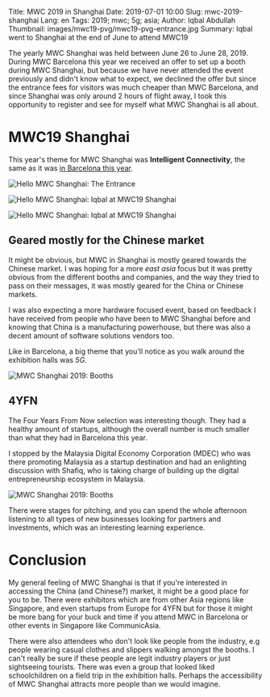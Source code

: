 Title: MWC 2019 in Shanghai
Date: 2019-07-01 10:00
Slug: mwc-2019-shanghai
Lang: en
Tags: 2019; mwc; 5g; asia;
Author: Iqbal Abdullah
Thumbnail: images/mwc19-pvg/mwc19-pvg-entrance.jpg
Summary: Iqbal went to Shanghai at the end of June to attend MWC19

The yearly MWC Shanghai was held between June 26 to June 28, 2019. During MWC
Barcelona this year we received an offer to set up a booth during MWC Shanghai,
but because we have never attended the event previously and didn't know what to
expect, we declined the offer but since the entrance fees for visitors was much
cheaper than MWC Barcelona, and since Shanghai was only around 2 hours of flight
away, I took this opportunity to register and see
for myself what MWC Shanghai is all about.

# MWC19 Shanghai

This year's theme for MWC Shanghai was **Intelligent Connectivity**, the same as
it was [in Barcelona this year]({filename}/Events/mwc19-barcelona-report-en.md).

![Hello MWC Shanghai: The Entrance]({filename}/images/mwc19-pvg/mwc19-pvg-entrance.jpg)

![Hello MWC Shanghai: Iqbal at MWC19 Shanghai]({filename}/images/mwc19-pvg/mwc19-pvg-iqbal.jpg)

![Hello MWC Shanghai: Iqbal at MWC19 Shanghai]({filename}/images/mwc19-pvg/mwc-map-reg-collage.jpg)

## Geared mostly for the Chinese market

It might be obvious, but MWC in Shanghai is mostly geared towards the Chinese
market. I was hoping for a more _east asia_ focus but it was pretty obvious from
the different booths and companies, and the way they tried to pass on their
messages, it was mostly geared for the China or Chinese markets.

I was also expecting a more hardware focused event, based on feedback I have
received from people who have been to MWC Shanghai before and knowing that
China is a manufacturing powerhouse, but there was also a decent amount of
software solutions vendors too.

Like in Barcelona, a big theme that you'll notice as you walk around the exhibition halls was _5G_.

![MWC Shanghai 2019: Booths]({filename}/images/mwc19-pvg/mwc19-pvg-smaller-booths.jpg)

## 4YFN

The Four Years From Now selection was interesting though. They had a healthy
amount of startups, although the overall number is much smaller than what they had in
Barcelona this year.

I stopped by the Malaysia Digital Economy Corporation (MDEC) who was there
promoting Malaysia as a startup destination and had an enlighting discussion
with Shafiq, who is taking charge of building up the digital entrepreneurship 
ecosystem in Malaysia.

![MWC Shanghai 2019: Booths]({filename}/images/mwc19-pvg/with-mdec-shafiq.jpg)

There were stages for pitching, and you can spend the whole afternoon listening
to all types of new businesses looking for partners and investments, which was
an interesting learning experience.

# Conclusion

My general feeling of MWC Shanghai is that if you're interested in accessing the
China (and Chinese?) market, it might be a good place for you to be. There were exhibitors
which are from other Asia regions like Singapore, and even startups from Europe
for 4YFN but for those it might be more bang for your buck and time if you
attend MWC in Barcelona or other events in Singapore like CommunicAsia.

There were also attendees who don't look like people from the industry, e.g
people wearing casual clothes and slippers walking amongst the booths.
I can't really be sure if these people are legit industry players or just
sightseeing  tourists. There was even a group that looked liked schoolchildren on
a field trip in the exhibition halls. Perhaps the accessibility  of MWC Shanghai
attracts more people than we would imagine. 
